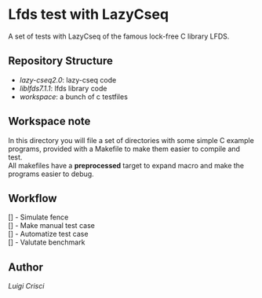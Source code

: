 # Lfds test with LazyCseq

A set of tests with LazyCseq of the famous lock-free C library LFDS.  

## Repository Structure

- *lazy-cseq2.0*: lazy-cseq code
- *liblfds7.1.1*: lfds library code
- *workspace*: a bunch of c testfiles

## Workspace note

In this directory you will file a set of directories with some simple C example programs, provided with a Makefile to make them easier to compile and test.  
All makefiles have a **preprocessed** target to expand macro and make the programs easier to debug.

## Workflow  
[] - Simulate fence  
[] - Make manual test case  
[] - Automatize test case  
[] - Valutate benchmark  
## Author
*Luigi Crisci*
